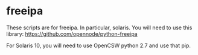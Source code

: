 # freeipa

These scripts are for freeipa. In particular, solaris. You will need to use this library: https://github.com/opennode/python-freeipa

For Solaris 10, you will need to use OpenCSW python 2.7 and use that pip.
